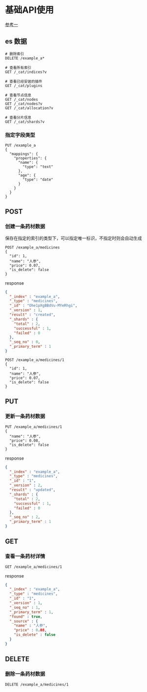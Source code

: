 # 基础API使用

[参考一](https://www.cnblogs.com/balloon72/p/13177872.html)

## es 数据

```text
# 删除索引
DELETE /example_a*

# 查看所有索引
GET /_cat/indices?v

# 查看已经安装的插件
GET /_cat/plugins

# 查看节点信息
GET /_cat/nodes
GET /_cat/nodes?v
GET /_cat/allocation?v

# 查看分片信息
GET /_cat/shards?v
```

### 指定字段类型

```text
PUT /example_a
{
  "mappings": {
    "properties": {
      "name": {
        "type": "text"
      },
      "age": {
        "type": "date"
      }
    }
  }
}
```

## POST

### 创建一条药材数据

保存在指定的索引的类型下，可以指定唯一标识，不指定时则会自动生成

```text
POST /example_a/medicines
{
  "id": 1,
  "name": "人参",
  "price": 0.07,
  "is_delete": false
}
```

response

```json
{
  "_index" : "example_a",
  "_type" : "medicines",
  "_id" : "Ohe1pXgBBdVu-MYeRhgi",
  "_version" : 1,
  "result" : "created",
  "_shards" : {
    "total" : 2,
    "successful" : 1,
    "failed" : 0
  },
  "_seq_no" : 0,
  "_primary_term" : 1
}
```

```text
POST /example_a/medicines/1
{
  "id": 1,
  "name": "人参",
  "price": 0.07,
  "is_delete": false
}
```

## PUT

### 更新一条药材数据

```text
PUT /example_a/medicines/1
{
  "name": "人参",
  "price": 0.08,
  "is_delete": false
}
```

response

```json
{
  "_index" : "example_a",
  "_type" : "medicines",
  "_id" : "1",
  "_version" : 2,
  "result" : "updated",
  "_shards" : {
    "total" : 2,
    "successful" : 1,
    "failed" : 0
  },
  "_seq_no" : 2,
  "_primary_term" : 1
}
```

## GET

### 查看一条药材详情

```text
GET /example_a/medicines/1
```

response

```json
{
  "_index" : "example_a",
  "_type" : "medicines",
  "_id" : "1",
  "_version" : 1,
  "_seq_no" : 1,
  "_primary_term" : 1,
  "found" : true,
  "_source" : {
    "name" : "人参",
    "price" : 0.08,
    "is_delete" : false
  }
}
```

## DELETE

### 删除一条药材数据

```text
DELETE /example_a/medicines/1
```
